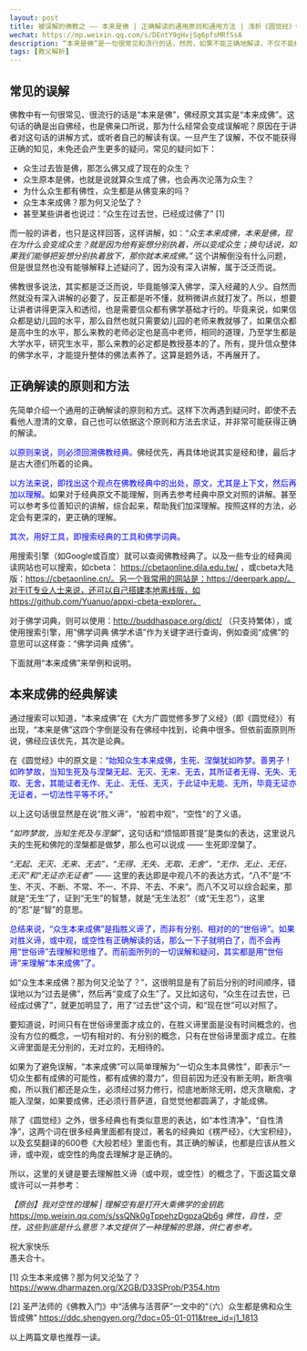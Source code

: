 ```yaml
---
layout: post
title: 被误解的佛教之 —— 本来是佛 | 正确解读的通用原则和通用方法 | 浅析《圆觉经》中的“本来成佛”
wechat: https://mp.weixin.qq.com/s/DEntY9gHvjSg6pfsMRfSsA
description: “本来是佛”是一句很常见和流行的话，然而，如果不能正确地解读，不仅不能树立正见，反而会产生各种疑问，例如“众生过去皆是佛，那怎么佛又成了现在的众生？”。那应该如何正确解读“本来是佛”呢？本文提供了一种思路和参考。
tags: [教义解析]
---
```


## 常见的误解

佛教中有一句很常见、很流行的话是“本来是佛”，佛经原文其实是“本来成佛”。这句话的确是出自佛经，也是佛亲口所说，那为什么经常会变成误解呢？原因在于讲者对这句话的讲解方式，或听者自己的解读有误。一旦产生了误解，不仅不能获得正确的知见，未免还会产生更多的疑问，常见的疑问如下：

* 众生过去皆是佛，那怎么佛又成了现在的众生？
* 众生原本是佛，也就是说就算众生成了佛，也会再次沦落为众生？
* 为什么众生都有佛性，众生都是从佛变来的吗？
* 众生本来成佛？那为何又沦坠了？
* 甚至某些讲者也说过：“众生在过去世，已经成过佛了” [1]

而一般的讲者，也只是这样回答，这样讲解，如：*“众生本来成佛，本来是佛，现在为什么会变成众生？就是因为他有妄想分别执着，所以变成众生；换句话说，如果我们能够把妄想分别执着放下，那你就本来成佛。”* 这个讲解倒没有什么问题，但是很显然也没有能够解释上述疑问了，因为没有深入讲解，属于泛泛而说。

佛教很多说法，其实都是泛泛而说，毕竟能够深入佛学，深入经藏的人少。自然而然就没有深入讲解的必要了，反正都是听不懂，就稍微讲点就打发了。所以，想要让讲者讲得更深入和透彻，也是需要信众都有佛学基础才行的。毕竟来说，如果信众都是幼儿园的水平，那么自然也就只需要幼儿园的老师来教就够了，如果信众都是高中生的水平，那么来教的老师必定也是高中老师，相同的道理，乃至学生都是大学水平，研究生水平，那么来教的必定都是教授基本的了。所有，提升信众整体的佛学水平，才能提升整体的佛法素养了。这算是题外话，不再展开了。

## 正确解读的原则和方法

先简单介绍一个通用的正确解读的原则和方式。这样下次再遇到疑问时，即使不去看他人澄清的文章，自己也可以依据这个原则和方法去求证，并非常可能获得正确的解读。

<span style="color:blue">以原则来说，则必须回溯佛教经典。</span>佛经优先，再具体地说其实是经和律，最后才是古大德们所着的论典。

<span style="color:blue">以方法来说，即找出这个观点在佛教经典中的出处，原文，尤其是上下文，然后再加以理解。</span>如果对于经典原文不能理解，则再去参考经典中原文对照的讲解。甚至可以参考多位善知识的讲解，综合起来，帮助我们加深理解。按照这样的方法，必定会有更深的，更正确的理解。

<span style="color:blue">其次，用好工具，即搜索经典的工具和佛学词典。</span>

用搜索引擎（如Google或百度）就可以查阅佛教经典了。以及一些专业的经典阅读网站也可以搜索，如cbeta： https://cbetaonline.dila.edu.tw/ ，或cbeta大陆版：https://cbetaonline.cn/。另一个我常用的网站是：https://deerpark.app/。对于IT专业人士来说，还可以自己搭建本地离线版，如https://github.com/Yuanuo/appxi-cbeta-explorer。

对于佛学词典，则可以使用：http://buddhaspace.org/dict/ （只支持繁体），或使用搜索引擎，用“佛学词典 佛学术语”作为关键字进行查询，例如查阅“成佛”的意思可以这样查：“佛学词典 成佛”。

下面就用“本来成佛”来举例和说明。

## 本来成佛的经典解读

通过搜索可以知道，“本来成佛”在《大方广圆觉修多罗了义经》（即《圆觉经》）有出现，“本来是佛”这四个字倒是没有在佛经中找到，论典中很多。但依前面原则所说，佛经应该优先，其次是论典。

在《圆觉经》中的原文是：<span style="color:blue">“始知众生本来成佛，生死、涅槃犹如昨梦。善男子！如昨梦故，当知生死及与涅槃无起、无灭、无来、无去，其所证者无得、无失、无取、无舍，其能证者无作、无止、无任、无灭，于此证中无能、无所，毕竟无证亦无证者，一切法性平等不坏。”</span>

以上这句话很显然是在说“胜义谛”，“般若中观”，“空性"的了义语。

*“如昨梦故，当知生死及与涅槃”*，这句话和“烦恼即菩提”是类似的表达，这里说凡夫的生死和佛陀的涅槃都是做梦，那么也可以说成 —— 生死即涅槃了。

*“无起、无灭、无来、无去”，“无得、无失、无取、无舍”，“无作、无止、无任、无灭”*和*“无证亦无证者”* —— 这里的表达即是中观八不的表达方式，“八不”是“不生、不灭、不断、不常、不一、不异、不去、不来”。而八不又可以综合起来，那就是“无生”了，证到“无生”的智慧，就是“无生法忍”（或“无生忍”），这里的“忍”是“智”的意思。

<span style="color:blue">总结来说，“众生本来成佛”是指胜义谛了，而非有分别、相对的的“世俗谛”。如果对胜义谛，或中观，或空性有正确解读的话，那么一下子就明白了，而不会再用“世俗谛”去理解和思维了。而前面所列的一切误解和疑问，其实都是用“世俗谛”来理解“本来成佛”了。

如“众生本来成佛？那为何又沦坠了？”，这很明显是有了前后分别的时间顺序，错误地以为“过去是佛”，然后再“变成了众生”了。又比如这句，“众生在过去世，已经成过佛了”，就更加明显了，用了“过去世”这个词，和“现在世”可以对照了。

要知道说，时间只有在世俗谛里面才成立的，在胜义谛里面是没有时间概念的，也没有方位的概念，一切有相对的、有分别的概念，只有在世俗谛里面才成立。在胜义谛里面是无分别的，无对立的，无相待的。

如果为了避免误解，“本来成佛”可以简单理解为“一切众生本具佛性”，即表示“一切众生都有成佛的可能性，都有成佛的潜力”，但目前因为还没有断无明，断贪嗔痴，所以我们都还是众生，必须经过努力修行，彻底地断除无明，熄灭贪瞋痴，才能入涅槃，如果要成佛，还必须行菩萨道，自觉觉他都圆满了，才能成佛。

除了《圆觉经》之外，很多经典也有类似意思的表达，如“本性清净”，“自性清净”，这两个词在很多经典里面都有提过，著名的经典如《楞严经》，《大宝积经》，以及玄奘翻译的600卷《大般若经》里面也有。其正确的解读，也都是应该从胜义谛，或中观，或空性的角度去理解才是正确的。

所以，这里的关键是要去理解胜义谛（或中观，或空性）的概念了，下面这篇文章或许可以一并参考：

*【原创】我对空性的理解 | 理解空有是打开大乘佛学的金钥匙*
https://mp.weixin.qq.com/s/ssQNk0gTppehzDgpzaQb6g
*佛性，自性，空性，这些到底是什么意思？本文提供了一种理解的思路，供仁者参考。*

祝大家快乐<br>
愚夫合十。

[1] 众生本来成佛？那为何又沦坠了？ https://www.dharmazen.org/X2GB/D33SProb/P354.htm

[2] 圣严法师的《佛教入门》中“活佛与活菩萨”一文中的“（六）众生都是佛和众生皆成佛” https://ddc.shengyen.org/?doc=05-01-011&tree_id=j1_1813

以上两篇文章也推荐一读。
